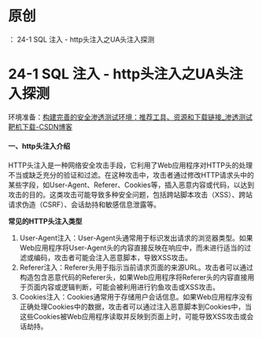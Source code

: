 # 原创
：  24-1 SQL 注入 - http头注入之UA头注入探测

# 24-1 SQL 注入 - http头注入之UA头注入探测

环境准备：[构建完善的安全渗透测试环境：推荐工具、资源和下载链接_渗透测试靶机下载-CSDN博客](https://blog.csdn.net/weixin_43263566/article/details/129031187)

#### 一、http头注入介绍

HTTP头注入是一种网络安全攻击手段，它利用了Web应用程序对HTTP头的处理不当或缺乏充分的验证和过滤。在这种攻击中，攻击者通过修改HTTP请求头中的某些字段，如User-Agent、Referer、Cookies等，插入恶意内容或代码，以达到攻击的目的。这类攻击可能导致多种安全问题，包括跨站脚本攻击（XSS）、跨站请求伪造（CSRF）、会话劫持和敏感信息泄露等。

**常见的HTTP头注入类型**

1.  User-Agent注入：User-Agent头通常用于标识发出请求的浏览器类型。如果Web应用程序将User-Agent头的内容直接反映在响应中，而未进行适当的过滤或编码，攻击者可能会注入恶意脚本，导致XSS攻击。 
1.  Referer注入：Referer头用于指示当前请求页面的来源URL。攻击者可以通过构造包含恶意代码的Referer头，如果Web应用程序将Referer头的内容直接用于页面内容或逻辑判断，可能会被利用进行钓鱼攻击或XSS攻击。 
1.  Cookies注入：Cookies通常用于存储用户会话信息。如果Web应用程序没有正确处理Cookies中的数据，攻击者可以通过注入恶意脚本到Cookies中，当这些Cookies被Web应用程序读取并反映到页面上时，可能导致XSS攻击或会话劫持。
